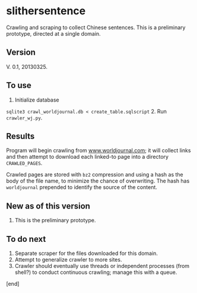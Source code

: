 slithersentence
===============

Crawling and scraping to collect Chinese sentences. This is a preliminary prototype, directed at a single domain.

Version
-------

V. 0.1, 20130325.

To use
------

1. Initialize database

```sqlite3 crawl_worldjournal.db < create_table.sqlscript```
2. Run `crawler_wj.py`. 

Results
-------

Program will begin crawling from www.worldjournal.com; it will collect links and then attempt to download each linked-to page into a directory `CRAWLED_PAGES`. 

Crawled pages are stored with `bz2` compression and using a hash as the body of the file name, to minimize the chance of overwriting. The hash has `worldjournal` prepended to identify the source of the content.

New as of this version
----------------------
1. This is the preliminary prototype.


To do next
----------
1. Separate scraper for the files downloaded for this domain.
2. Attempt to generalize crawler to more sites.
3. Crawler should eventually use threads or independent processes (from shell?) to conduct continuous crawling; manage this with a queue.

[end]
